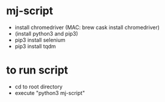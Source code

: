 # mj-script
- install chromedriver (MAC: brew cask install chromedriver)
- (install python3 and pip3)
- pip3 install selenium
- pip3 install tqdm

# to run script
- cd to root directory
- execute "python3 mj-script"
